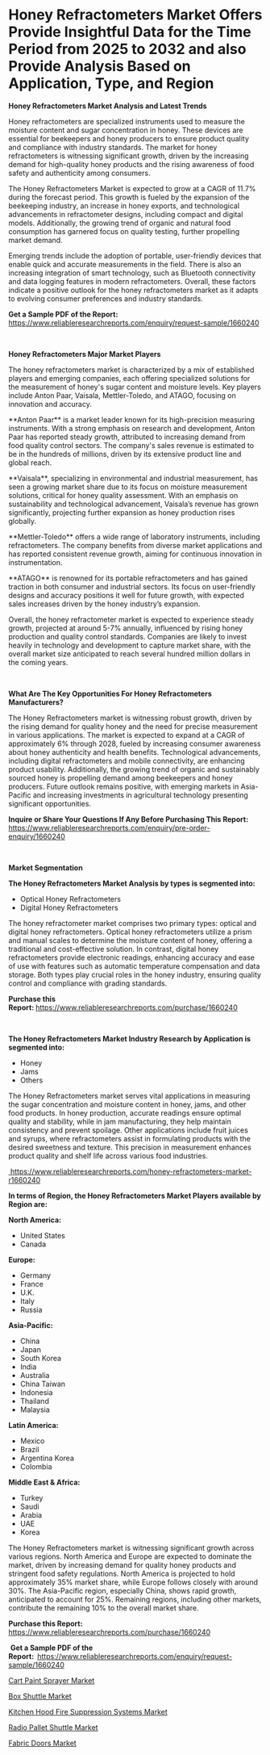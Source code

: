 <p><h1>Honey Refractometers Market Offers Provide Insightful Data for the Time Period from 2025 to 2032 and also Provide Analysis Based on Application, Type, and Region</h1></p><p><strong>Honey Refractometers Market Analysis and Latest Trends</strong></p>
<p><p>Honey refractometers are specialized instruments used to measure the moisture content and sugar concentration in honey. These devices are essential for beekeepers and honey producers to ensure product quality and compliance with industry standards. The market for honey refractometers is witnessing significant growth, driven by the increasing demand for high-quality honey products and the rising awareness of food safety and authenticity among consumers.</p><p>The Honey Refractometers Market is expected to grow at a CAGR of 11.7% during the forecast period. This growth is fueled by the expansion of the beekeeping industry, an increase in honey exports, and technological advancements in refractometer designs, including compact and digital models. Additionally, the growing trend of organic and natural food consumption has garnered focus on quality testing, further propelling market demand.</p><p>Emerging trends include the adoption of portable, user-friendly devices that enable quick and accurate measurements in the field. There is also an increasing integration of smart technology, such as Bluetooth connectivity and data logging features in modern refractometers. Overall, these factors indicate a positive outlook for the honey refractometers market as it adapts to evolving consumer preferences and industry standards.</p></p>
<p><strong>Get a Sample PDF of the Report:&nbsp;</strong> <a href="https://www.reliableresearchreports.com/enquiry/request-sample/1660240?utm_campaign=36&utm_medium=2&utm_source=Github&utm_content=ia&utm_term=20022025&utm_id=honey-refractometers">https://www.reliableresearchreports.com/enquiry/request-sample/1660240</a></p>
<p>&nbsp;</p>
<p><strong>Honey Refractometers Major Market Players</strong></p>
<p><p>The honey refractometers market is characterized by a mix of established players and emerging companies, each offering specialized solutions for the measurement of honey's sugar content and moisture levels. Key players include Anton Paar, Vaisala, Mettler-Toledo, and ATAGO, focusing on innovation and accuracy.</p><p>**Anton Paar** is a market leader known for its high-precision measuring instruments. With a strong emphasis on research and development, Anton Paar has reported steady growth, attributed to increasing demand from food quality control sectors. The company's sales revenue is estimated to be in the hundreds of millions, driven by its extensive product line and global reach.</p><p>**Vaisala**, specializing in environmental and industrial measurement, has seen a growing market share due to its focus on moisture measurement solutions, critical for honey quality assessment. With an emphasis on sustainability and technological advancement, Vaisala’s revenue has grown significantly, projecting further expansion as honey production rises globally.</p><p>**Mettler-Toledo** offers a wide range of laboratory instruments, including refractometers. The company benefits from diverse market applications and has reported consistent revenue growth, aiming for continuous innovation in instrumentation.</p><p>**ATAGO** is renowned for its portable refractometers and has gained traction in both consumer and industrial sectors. Its focus on user-friendly designs and accuracy positions it well for future growth, with expected sales increases driven by the honey industry’s expansion.</p><p>Overall, the honey refractometer market is expected to experience steady growth, projected at around 5-7% annually, influenced by rising honey production and quality control standards. Companies are likely to invest heavily in technology and development to capture market share, with the overall market size anticipated to reach several hundred million dollars in the coming years.</p></p>
<p>&nbsp;</p>
<p><strong>What Are The Key Opportunities For Honey Refractometers Manufacturers?</strong></p>
<p><p>The Honey Refractometers market is witnessing robust growth, driven by the rising demand for quality honey and the need for precise measurement in various applications. The market is expected to expand at a CAGR of approximately 6% through 2028, fueled by increasing consumer awareness about honey authenticity and health benefits. Technological advancements, including digital refractometers and mobile connectivity, are enhancing product usability. Additionally, the growing trend of organic and sustainably sourced honey is propelling demand among beekeepers and honey producers. Future outlook remains positive, with emerging markets in Asia-Pacific and increasing investments in agricultural technology presenting significant opportunities.</p></p>
<p><strong>Inquire or Share Your Questions If Any Before Purchasing This Report:</strong> <a href="https://www.reliableresearchreports.com/enquiry/pre-order-enquiry/1660240?utm_campaign=36&utm_medium=2&utm_source=Github&utm_content=ia&utm_term=20022025&utm_id=honey-refractometers">https://www.reliableresearchreports.com/enquiry/pre-order-enquiry/1660240</a></p>
<p>&nbsp;</p>
<p><strong>Market Segmentation</strong></p>
<p><strong>The Honey Refractometers Market Analysis by types is segmented into:</strong></p>
<p><ul><li>Optical Honey Refractometers</li><li>Digital Honey Refractometers</li></ul></p>
<p><p>The honey refractometer market comprises two primary types: optical and digital honey refractometers. Optical honey refractometers utilize a prism and manual scales to determine the moisture content of honey, offering a traditional and cost-effective solution. In contrast, digital honey refractometers provide electronic readings, enhancing accuracy and ease of use with features such as automatic temperature compensation and data storage. Both types play crucial roles in the honey industry, ensuring quality control and compliance with grading standards.</p></p>
<p><strong>Purchase this Report:&nbsp;</strong><a href="https://www.reliableresearchreports.com/purchase/1660240?utm_campaign=36&utm_medium=2&utm_source=Github&utm_content=ia&utm_term=20022025&utm_id=honey-refractometers">https://www.reliableresearchreports.com/purchase/1660240</a></p>
<p>&nbsp;</p>
<p><strong>The Honey Refractometers Market Industry Research by Application is segmented into:</strong></p>
<p><ul><li>Honey</li><li>Jams</li><li>Others</li></ul></p>
<p><p>The Honey Refractometers market serves vital applications in measuring the sugar concentration and moisture content in honey, jams, and other food products. In honey production, accurate readings ensure optimal quality and stability, while in jam manufacturing, they help maintain consistency and prevent spoilage. Other applications include fruit juices and syrups, where refractometers assist in formulating products with the desired sweetness and texture. This precision in measurement enhances product quality and shelf life across various food industries.</p></p>
<p><a href="https://www.reliableresearchreports.com/honey-refractometers-market-r1660240?utm_campaign=36&utm_medium=2&utm_source=Github&utm_content=ia&utm_term=20022025&utm_id=honey-refractometers">&nbsp;https://www.reliableresearchreports.com/honey-refractometers-market-r1660240</a></p>
<p><strong>In terms of Region, the Honey Refractometers Market Players available by Region are:</strong></p>
<p>
    <p> <strong> North America: </strong>
        <ul>
            <li>United States</li>
            <li>Canada</li>
        </ul>
        </p> 
    <p> <strong> Europe: </strong>
        <ul>
            <li>Germany</li>
            <li>France</li>
            <li>U.K.</li>
            <li>Italy</li>
            <li>Russia</li>
        </ul>
        </p> 
    <p> <strong> Asia-Pacific: </strong>
        <ul>
            <li>China</li>
            <li>Japan</li>
            <li>South Korea</li>
            <li>India</li>
            <li>Australia</li>
            <li>China Taiwan</li>
            <li>Indonesia</li>
            <li>Thailand</li>
            <li>Malaysia</li>
        </ul>
        </p> 
    <p> <strong> Latin America: </strong>
        <ul>
            <li>Mexico</li>
            <li>Brazil</li>
            <li>Argentina Korea</li>
            <li>Colombia</li>
        </ul>
        </p> 
    <p> <strong> Middle East & Africa: </strong>
        <ul>
            <li>Turkey</li>
            <li>Saudi</li>
            <li>Arabia</li>
            <li>UAE</li>
            <li>Korea</li>
        </ul>
    </p>
    </p>
<p><p>The Honey Refractometers market is witnessing significant growth across various regions. North America and Europe are expected to dominate the market, driven by increasing demand for quality honey products and stringent food safety regulations. North America is projected to hold approximately 35% market share, while Europe follows closely with around 30%. The Asia-Pacific region, especially China, shows rapid growth, anticipated to account for 25%. Remaining regions, including other markets, contribute the remaining 10% to the overall market share.</p></p>
<p><strong>Purchase this Report: </strong><a href="https://www.reliableresearchreports.com/purchase/1660240?utm_campaign=36&utm_medium=2&utm_source=Github&utm_content=ia&utm_term=20022025&utm_id=honey-refractometers">https://www.reliableresearchreports.com/purchase/1660240</a></p>
<p>&nbsp;<strong>Get a Sample PDF of the Report:&nbsp;&nbsp;</strong><a href="https://www.reliableresearchreports.com/enquiry/request-sample/1660240?utm_campaign=36&utm_medium=2&utm_source=Github&utm_content=ia&utm_term=20022025&utm_id=honey-refractometers">https://www.reliableresearchreports.com/enquiry/request-sample/1660240</a></p>
<p><strong></strong></p>
<p><p><a href="https://github.com/raeezkenedz/Market-Research-Report-List-1/blob/main/cart-paint-sprayer-market.md?utm_campaign=36&utm_medium=2&utm_source=Github&utm_content=ia&utm_term=20022025&utm_id=honey-refractometers">Cart Paint Sprayer Market</a></p><p><a href="https://github.com/meuskocov/Market-Research-Report-List-1/blob/main/box-shuttle-market.md?utm_campaign=36&utm_medium=2&utm_source=Github&utm_content=ia&utm_term=20022025&utm_id=honey-refractometers">Box Shuttle Market</a></p><p><a href="https://github.com/binnazcassam/Market-Research-Report-List-1/blob/main/kitchen-hood-fire-suppression-systems-market.md?utm_campaign=36&utm_medium=2&utm_source=Github&utm_content=ia&utm_term=20022025&utm_id=honey-refractometers">Kitchen Hood Fire Suppression Systems Market</a></p><p><a href="https://github.com/elitasvimal/Market-Research-Report-List-1/blob/main/radio-pallet-shuttle-market.md?utm_campaign=36&utm_medium=2&utm_source=Github&utm_content=ia&utm_term=20022025&utm_id=honey-refractometers">Radio Pallet Shuttle Market</a></p><p><a href="https://github.com/genayziben/Market-Research-Report-List-1/blob/main/fabric-doors-market.md?utm_campaign=36&utm_medium=2&utm_source=Github&utm_content=ia&utm_term=20022025&utm_id=honey-refractometers">Fabric Doors Market</a></p></p>